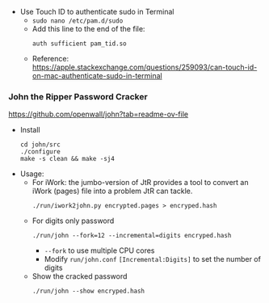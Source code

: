 * Use Touch ID to authenticate sudo in Terminal
  * `sudo nano /etc/pam.d/sudo`
  * Add this line to the end of the file:
    ```
    auth sufficient pam_tid.so
    ```
  * Reference: https://apple.stackexchange.com/questions/259093/can-touch-id-on-mac-authenticate-sudo-in-terminal

### John the Ripper Password Cracker
https://github.com/openwall/john?tab=readme-ov-file
* Install
  ```
  cd john/src
  ./configure
  make -s clean && make -sj4
  ```
* Usage:
  * For iWork: the jumbo-version of JtR provides a tool to convert an iWork (pages) file into a problem JtR can tackle.
    ```
    ./run/iwork2john.py encrypted.pages > encryped.hash
    ```
  * For digits only password
    ```
    ./run/john --fork=12 --incremental=digits encryped.hash
    ```
    * `--fork` to use multiple CPU cores
    * Modify `run/john.conf` `[Incremental:Digits]` to set the number of digits
  * Show the cracked password
    ```
    ./run/john --show encryped.hash
    ```